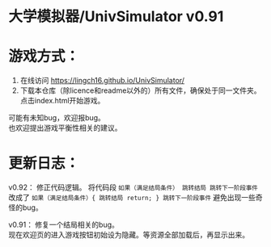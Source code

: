 # 大学模拟器/UnivSimulator v0.91

# 游戏方式：


1. 在线访问 https://lingch16.github.io/UnivSimulator/
2. 下载本仓库（除licence和readme以外的）所有文件，确保处于同一文件夹。点击index.html开始游戏。

可能有未知bug，欢迎报bug。     
也欢迎提出游戏平衡性相关的建议。


# 更新日志：

v0.92：
修正代码逻辑。
将代码段
`如果（满足结局条件）
  跳转结局
跳转下一阶段事件`
改成了
`如果（满足结局条件）{
  跳转结局
  return;
}
跳转下一阶段事件`
避免出现一些奇怪的bug。

v0.91： 
修复一个结局相关的bug。        
现在欢迎页的进入游戏按钮初始设为隐藏。等资源全部加载后，再显示出来。
